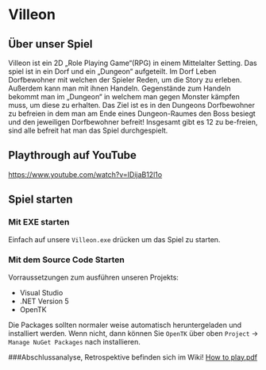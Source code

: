 # Villeon 

## Über unser Spiel
Villeon ist ein 2D „Role Playing Game“(RPG) in einem Mittelalter Setting. Das spiel ist in ein Dorf und ein „Dungeon“ aufgeteilt. 
Im Dorf Leben Dorfbewohner mit welchen der Spieler Reden, um die Story zu erleben. Außerdem kann man mit ihnen Handeln. 
Gegenstände zum Handeln bekommt man im „Dungeon“ in welchem man gegen Monster kämpfen muss, um diese zu erhalten. 
Das Ziel ist es in den Dungeons Dorfbewohner zu befreien in dem man am Ende eines Dungeon-Raumes den Boss besiegt und den jeweiligen Dorfbewohner befreit! 
Insgesamt gibt es 12 zu be-freien, sind alle befreit hat man das Spiel durchgespielt. 

## Playthrough auf YouTube
https://www.youtube.com/watch?v=IDijaB12l1o

## Spiel starten

### Mit EXE starten
Einfach auf unsere `Villeon.exe` drücken um das Spiel zu starten.

### Mit dem Source Code Starten
Vorraussetzungen zum ausführen unseren Projekts:
* Visual Studio
* .NET Version 5
* OpenTK

Die Packages sollten normaler weise automatisch heruntergeladen und installiert werden. Wenn nicht, dann können Sie `OpenTK` über oben `Project` -> `Manage NuGet Packages` nach installieren.

###Abschlussanalyse, Retrospektive befinden sich im Wiki!
[How to play.pdf](https://github.com/Toaschty/Villeon/files/10286590/How.to.play.pdf)
